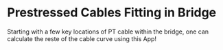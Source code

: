# Prestressed Cables Fitting in Bridge

Starting with a few key locations of PT cable within the bridge, one can calculate the reste of the cable curve using this App!
